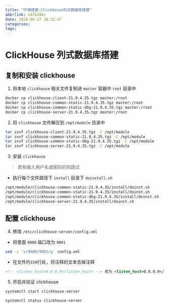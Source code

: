 ```yaml
---
title: "环境搭建:ClickHouse列式数据库搭建"
abbrlink: a4fb20bc
date: 2024-06-27 10:32:47
categories:
tags:
---
```


# ClickHouse 列式数据库搭建

## 复制和安装 clickhouse

1. 将本地 `clickhouse` 相关文件复制进 `master` 容器中 `root` 目录中

```bash
docker cp clickhouse-client-21.9.4.35.tgz master:/root
docker cp clickhouse-common-static-21.9.4.35.tgz master:/root
docker cp clickhouse-common-static-dbg-21.9.4.35.tgz master:/root
docker cp clickhouse-server-21.9.4.35.tgz master:/root
```

2. 将 `clickhouse` 文件解压到 `/opt/module` 目录中

```bash
tar zxvf clickhouse-client-21.9.4.35.tgz -C /opt/module
tar zxvf clickhouse-common-static-21.9.4.35.tgz -C /opt/module
tar zxvf clickhouse-common-static-dbg-21.9.4.35.tgz -C /opt/module
tar zxvf clickhouse-server-21.9.4.35.tgz -C /opt/module
```

3. 安装 `clickhouse`

> 若有输入用户名或密码的则跳过

- 执行每个文件路径下 `install` 目录下 `doinstall.sh`

```bash
/opt/module/clickhouse-common-static-21.9.4.35/install/doinst.sh
/opt/module/clickhouse-common-static-21.9.4.35/install/doinst.sh
/opt/module/clickhouse-common-static-dbg-21.9.4.35/install/doinst.sh
/opt/module/clickhouse-server-21.9.4.35/install/doinst.sh
```

## 配置 clickhouse

4. 修改 `/etc/clickhouse-server/config.xml`

- 将里面 `9000` 端口改为 `9001`

```bash
sed -i 's/9000/9001/g' config.xml
```

- 在文件约`159`行处，将注释的文本去掉注释

```xml
<!-- <listen_host>0.0.0.0</listen_host> --> 改为 <listen_host>0.0.0.0</listen_host>
```

5. 开启并验证 clickhouse

```bash
systemctl start clickhouse-server
```

```bash
systemctl status clickhouse-server
```
